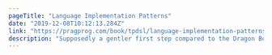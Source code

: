 ```yaml
---
pageTitle: "Language Implementation Patterns"
date: "2019-12-08T10:12:13.284Z"
link: "https://pragprog.com/book/tpdsl/language-implementation-patterns"
description: "Supposedly a gentler first step compared to the Dragon Book. This book teaches you all the key skills needed to build your own computer language."
---
```

